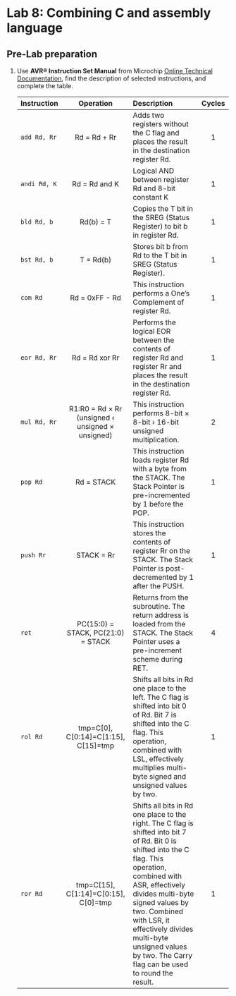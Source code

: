 # Lab 8: Combining C and assembly language

## Pre-Lab preparation

1. Use **AVR® Instruction Set Manual** from Microchip [Online Technical Documentation](https://onlinedocs.microchip.com/), find the description of selected instructions, and complete the table.

   | **Instruction** | **Operation** | **Description** | **Cycles** |
   | :-- | :-: | :-- | :-: |
   | `add Rd, Rr` | Rd = Rd + Rr | Adds two registers without the C flag and places the result in the destination register Rd. | 1 |
   | `andi Rd, K` | Rd = Rd and K | Logical AND between register Rd and 8-bit constant K | 1 |
   | `bld Rd, b` | Rd(b) = T | Copies the T bit in the SREG (Status Register) to bit b in register Rd. | 1 |
   | `bst Rd, b` | T = Rd(b) | Stores bit b from Rd to the T bit in SREG (Status Register). | 1 |
   | `com Rd` | Rd = 0xFF - Rd | This instruction performs a One’s Complement of register Rd. | 1 |
   | `eor Rd, Rr` | Rd = Rd xor Rr | Performs the logical EOR between the contents of register Rd and register Rr and places the result in the destination register Rd. | 1 |
   | `mul Rd, Rr` | R1:R0 = Rd × Rr (unsigned ‹ unsigned × unsigned) | This instruction performs 8-bit × 8-bit › 16-bit unsigned multiplication. | 2 |
   | `pop Rd` | Rd = STACK | This instruction loads register Rd with a byte from the STACK. The Stack Pointer is pre-incremented by 1 before the POP. | 1 |
   | `push Rr` | STACK = Rr | This instruction stores the contents of register Rr on the STACK. The Stack Pointer is post-decremented by 1 after the PUSH. | 1 |
   | `ret` | PC(15:0) = STACK, PC(21:0) = STACK | Returns from the subroutine. The return address is loaded from the STACK. The Stack Pointer uses a pre-increment scheme during RET. | 4 |
   | `rol Rd` | tmp=C[0], C[0:14]=C[1:15], C[15]=tmp | Shifts all bits in Rd one place to the left. The C flag is shifted into bit 0 of Rd. Bit 7 is shifted into the C flag. This operation, combined with LSL, effectively multiplies multi-byte signed and unsigned values by two. | 1 |
   | `ror Rd` | tmp=C[15], C[1:14]=C[0:15], C[0]=tmp | Shifts all bits in Rd one place to the right. The C flag is shifted into bit 7 of Rd. Bit 0 is shifted into the C flag. This operation, combined with ASR, effectively divides multi-byte signed values by two. Combined with LSR, it effectively divides multi-byte unsigned values by two. The Carry flag can be used to round the result. | 1 |

